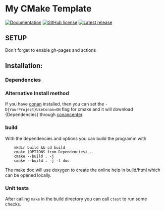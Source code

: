 # My CMake Template

[![Documentation](https://img.shields.io/badge/Documentation-master-success)](https://phbasler.github.io/cmake-template/documentation)
[![GitHub license](https://img.shields.io/github/license/phbasler/cmake-template.svg)](https://github.com/phbasler/cmake-template/blob/main/LICENSE.md)
[![Latest release](https://badgen.net/github/release/phbasler/cmake-template)](https://github.com/phbasler/cmake-template/releases)

## SETUP
Don't forget to enable gh-pages and actions

## Installation:

### Dependencies


### Alternative Install method 
If you have [conan](https://conan.io/) installed, then you can set the `-D{YourProject}UseConan=ON` flag for cmake and it will download {Dependencies} through [conancenter](https://conan.io/center/).

### build
With the dependencies and options you can build the programm with
  
        mkdir build && cd build  
        cmake (OPTIONS from Dependencies) ..  
        cmake --build . -j  
        cmake --build . -j -t doc
    

The make doc will use doxygen to create the online help in build/html which can be opened locally.


### Unit tests
After calling `make` in the build directory you can call `ctest` to run some checks. 
